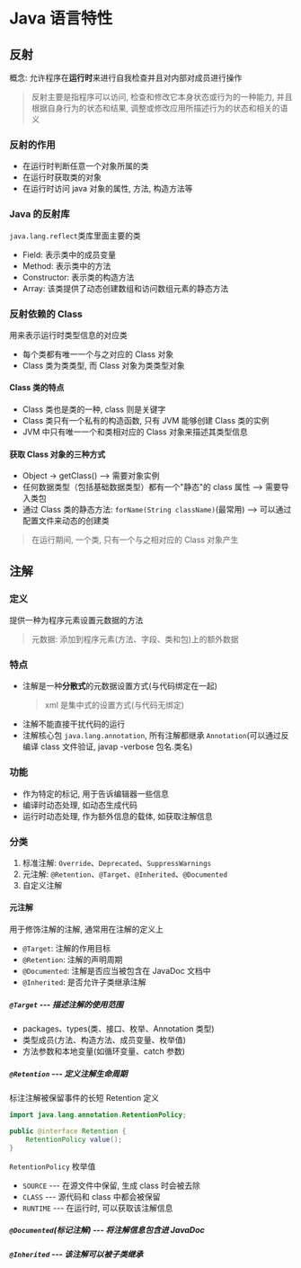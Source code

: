 # Java 语言特性

## 反射
概念: 允许程序在**运行时**来进行自我检查并且对内部对成员进行操作
> 反射主要是指程序可以访问, 检查和修改它本身状态或行为的一种能力, 并且根据自身行为的状态和结果, 调整或修改应用所描述行为的状态和相关的语义

### 反射的作用
- 在运行时判断任意一个对象所属的类
- 在运行时获取类的对象
- 在运行时访问 java 对象的属性, 方法, 构造方法等

### Java 的反射库
`java.lang.reflect`类库里面主要的类
- Field: 表示类中的成员变量
- Method: 表示类中的方法
- Constructor: 表示类的构造方法
- Array: 该类提供了动态创建数组和访问数组元素的静态方法

### 反射依赖的 Class
用来表示运行时类型信息的对应类
- 每个类都有唯一一个与之对应的 Class 对象
- Class 类为类类型, 而 Class 对象为类类型对象

#### Class 类的特点
- Class 类也是类的一种, class 则是关键字
- Class 类只有一个私有的构造函数, 只有 JVM 能够创建 Class 类的实例
- JVM 中只有唯一一个和类相对应的 Class 对象来描述其类型信息

#### 获取 Class 对象的三种方式
- Object -> getClass() --> 需要对象实例
- 任何数据类型（包括基础数据类型）都有一个"静态"的 class 属性 --> 需要导入类包
- 通过 Class 类的静态方法: `forName(String className)`(最常用) --> 可以通过配置文件来动态的创建类
> 在运行期间, 一个类, 只有一个与之相对应的 Class 对象产生


## 注解
### 定义 
提供一种为程序元素设置元数据的方法
> 元数据: 添加到程序元素(方法、字段、类和包)上的额外数据



### 特点
- 注解是一种**分散式**的元数据设置方式(与代码绑定在一起)
    > xml 是集中式的设置方式(与代码无绑定)
- 注解不能直接干扰代码的运行
- 注解核心包 `java.lang.annotation`, 所有注解都继承 `Annotation`(可以通过反编译 class 文件验证, javap -verbose 包名.类名)

### 功能
- 作为特定的标记, 用于告诉编辑器一些信息
- 编译时动态处理, 如动态生成代码
- 运行时动态处理, 作为额外信息的载体, 如获取注解信息

### 分类
1. 标准注解: `Override`、`Deprecated`、`SuppressWarnings`
2. 元注解: `@Retention`、`@Target`、`@Inherited`、`@Documented`
3. 自定义注解

#### 元注解
用于修饰注解的注解, 通常用在注解的定义上

- `@Target`: 注解的作用目标
- `@Retention`: 注解的声明周期
- `@Documented`: 注解是否应当被包含在 JavaDoc 文档中
- `@Inherited`: 是否允许子类继承注解

##### `@Target` --- 描述注解的使用范围
- packages、types(类、接口、枚举、Annotation 类型)
- 类型成员(方法、构造方法、成员变量、枚举值)
- 方法参数和本地变量(如循环变量、catch 参数)

##### `@Retention` --- 定义注解生命周期
标注注解被保留事件的长短
Retention 定义
```java
import java.lang.annotation.RetentionPolicy;

public @interface Retention {
    RetentionPolicy value();
}
```
`RetentionPolicy` 枚举值
- `SOURCE` --- 在源文件中保留, 生成 class 时会被去除
- `CLASS` ---  源代码和 class 中都会被保留
- `RUNTIME` --- 在运行时, 可以获取该注解信息

##### `@Documented`(标记注解) --- 将注解信息包含进 JavaDoc
##### `@Inherited` --- 该注解可以被子类继承